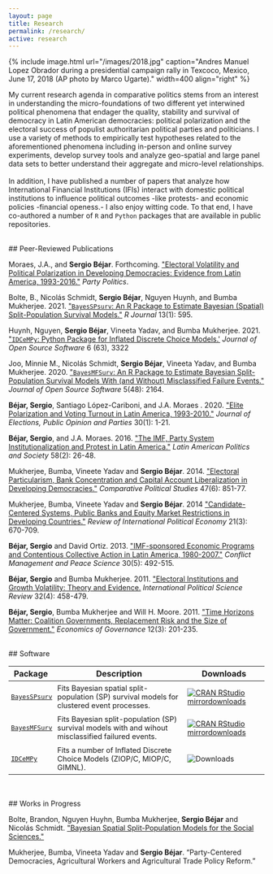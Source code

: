 ```yaml
---
layout: page
title: Research
permalink: /research/
active: research
---
```


{% include image.html url="/images/2018.jpg" caption="Andres Manuel Lopez Obrador during a presidential campaign rally in Texcoco, Mexico, June 17, 2018 (AP photo by Marco Ugarte)." width=400 align="right" %}

My current research agenda in comparative politics stems from an interest in understanding the micro-foundations of two different yet interwined political phenomena that endager the quality, stability and survival of democracy in Latin American democracies: political polarization and the electoral success of populist authoritarian political parties and politicians. I use a variety of methods to empirically test hypotheses related to the aforementioned phenomena including in-person and online survey experiments, develop survey tools and analyze geo-spatial and large panel data sets to better understand their aggregate and micro-level relationships. <br>
<br>
In addition, I have published a number of papers that analyze how International Financial Institutions (IFIs) interact with domestic political institutions to influence political outcomes -like protests- and economic policies -financial openess.-  I also enjoy witting code. To that end, I have co-authored a number of `R` and `Python` packages that are available in public repositories.  


<br>
## Peer-Reviewed Publications


Moraes, J.A., and **Sergio Béjar**. Forthcoming. ["Electoral Volatility and Political Polarization in Developing Democracies: Evidence from Latin America, 1993-2016."](https://journals.sagepub.com/doi/abs/10.1177/13540688221095098) *Party Politics*.

Bolte, B., Nicolás Schmidt, **Sergio Béjar**, Nguyen Huynh, and Bumba Mukherjee. 2021. ["`BayesSPsurv`: An R Package to Estimate Bayesian (Spatial) Split-Population Survival Models."](https://journal.r-project.org/dev/articles/RJ-2021-068/RJ-2021-068.pdf) *R Journal* 13(1): 595. 

Huynh, Nguyen, **Sergio Béjar**, Vineeta Yadav, and Bumba Mukherjee. 2021. ["`IDCeMPy`: Python Package for Inflated Discrete Choice Models.'](https://joss.theoj.org/papers/10.21105/joss.03322.pdf) *Journal of Open Source Software* 6 (63), 3322

Joo, Minnie M., Nicolás Schmidt, **Sergio Béjar**, Vineeta Yadav, and Bumba Mukherjee. 2020. ["`BayesMFSurv`: An R Package to Estimate Bayesian Split-Population Survival Models With (and Without) Misclassified Failure Events."](https://joss.theoj.org/papers/10.21105/joss.02164.pdf) *Journal of Open Source Software* 5(48): 2164. 

**Béjar, Sergio**, Santiago López-Cariboni, and J.A. Moraes . 2020. ["Elite Polarization and Voting Turnout in Latin America, 1993-2010."](https://doi.org/10.1080/17457289.2018.1545775) *Journal of Elections, Public Opinion and Parties* 30(1): 1-21. 

**Béjar, Sergio**, and J.A. Moraes. 2016. ["The IMF, Party System Institutionalization and Protest in Latin America."](https://doi.org/10.1111/j.1548-2456.2016.00309.x) *Latin American Politics and Society* 58(2): 26-48.

Mukherjee, Bumba, Vineete Yadav and **Sergio Béjar**. 2014. ["Electoral Particularism, Bank Concentration and Capital Account Liberalization in Developing Democracies."](https://doi.org/10.1177/0010414013488551) *Comparative Political Studies* 47(6): 851-77.

Mukherjee, Bumba, Vineete Yadav and **Sergio Béjar**. 2014 ["Candidate-Centered Systems, Public Banks and Equity Market Restrictions in Developing Countries."](https://doi.org/10.1080/09692290.2013.822410) *Review of International Political Economy* 21(3): 670-709.

**Béjar, Sergio** and David Ortiz. 2013. ["IMF-sponsored Economic Programs and Contentious Collective Action in Latin America, 1980-2007."](https://doi.org/10.1177/0738894213499677) *Conflict Management and Peace Science* 30(5): 492-515. 

**Béjar, Sergio** and Bumba Mukherjee. 2011. ["Electoral Institutions and Growth Volatility: Theory and Evidence.](https://doi.org/10.1177/0192512110385299) *International Political Science Review* 32(4): 458-479.

**Béjar, Sergio**, Bumba Mukherjee and Will H. Moore. 2011. ["Time Horizons Matter: Coalition Governments, Replacement Risk and the Size of Government."](https://doi.org/10.1007/s10101-011-0096-0) *Economics of Governance* 12(3): 201-235.  


<br>
## Software

<style>

table {

padding-bottom: 15px
}

th {

padding-left: 5px;
}

tbody td { padding: 5px;
    font-size: .9em;}
</style>

| Package | Description | Downloads |
| --------|-------------| --------- |
| [`BayesSPsurv`](https://github.com/Nicolas-Schmidt/BayesSPsurv)  | Fits Bayesian spatial split-population (SP) survival models for clustered event processes. | [![CRAN RStudio mirrordownloads](https://cranlogs.r-pkg.org/badges/grand-total/BayesSPsurv?color=blue)](https://www.r-pkg.org/pkg/BayesSPSurv)|
| [`BayesMFSurv`](https://github.com/Nicolas-Schmidt/BayesMFSurv)  | Fits Bayesian split-population (SP) survival models with and wihout misclassified failured events. | [![CRAN RStudio mirrordownloads](https://cranlogs.r-pkg.org/badges/grand-total/BayesMFSurv?color=blue)](https://www.r-pkg.org/pkg/BayesMFSurv)
|[`IDCeMPy`](https://pypi.org/project/idcempy/) | Fits a number of Inflated Discrete Choice Models (ZIOP/C, MIOP/C, GIMNL).|![Downloads](https://pepy.tech/badge/idcempy) |

<br>
## Works in Progress

Bolte, Brandon, Nguyen Huyhn, Bumba Mukherjee, **Sergio Béjar** and Nicolás Schmidt. ["Bayesian Spatial Split-Population Models for the Social Sciences."](https://papers.ssrn.com/sol3/papers.cfm?abstract_id=3765112)

Mukherjee, Bumba, Vineeta Yadav and **Sergio Béjar**. “Party-Centered Democracies, Agricultural Workers and Agricultural Trade Policy Reform.”


